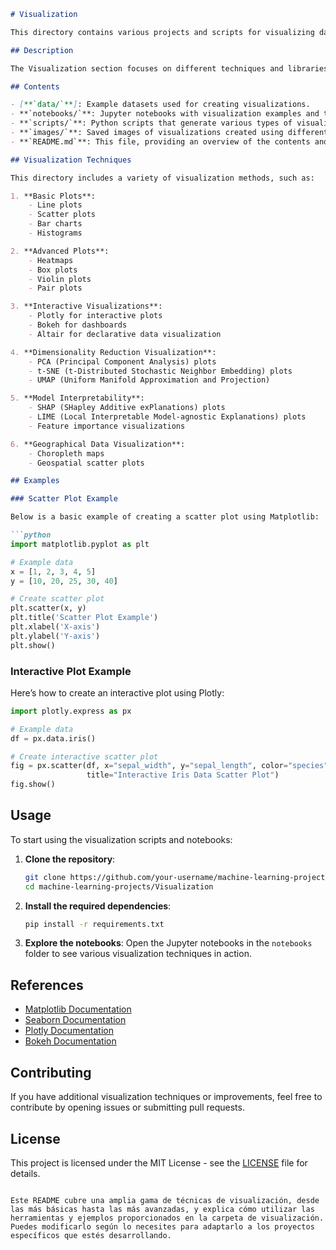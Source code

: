 ```markdown
# Visualization

This directory contains various projects and scripts for visualizing data and model results in machine learning. Effective data visualization is crucial for understanding data distributions, identifying patterns, and communicating insights.

## Description

The Visualization section focuses on different techniques and libraries used to create a wide range of charts and graphs, including static, interactive, and animated visualizations.

## Contents

- [**`data/`**]: Example datasets used for creating visualizations.
- **`notebooks/`**: Jupyter notebooks with visualization examples and tutorials.
- **`scripts/`**: Python scripts that generate various types of visualizations.
- **`images/`**: Saved images of visualizations created using different techniques.
- **`README.md`**: This file, providing an overview of the contents and structure.

## Visualization Techniques

This directory includes a variety of visualization methods, such as:

1. **Basic Plots**:
    - Line plots
    - Scatter plots
    - Bar charts
    - Histograms

2. **Advanced Plots**:
    - Heatmaps
    - Box plots
    - Violin plots
    - Pair plots

3. **Interactive Visualizations**:
    - Plotly for interactive plots
    - Bokeh for dashboards
    - Altair for declarative data visualization

4. **Dimensionality Reduction Visualization**:
    - PCA (Principal Component Analysis) plots
    - t-SNE (t-Distributed Stochastic Neighbor Embedding) plots
    - UMAP (Uniform Manifold Approximation and Projection)

5. **Model Interpretability**:
    - SHAP (SHapley Additive exPlanations) plots
    - LIME (Local Interpretable Model-agnostic Explanations) plots
    - Feature importance visualizations

6. **Geographical Data Visualization**:
    - Choropleth maps
    - Geospatial scatter plots

## Examples

### Scatter Plot Example

Below is a basic example of creating a scatter plot using Matplotlib:

```python
import matplotlib.pyplot as plt

# Example data
x = [1, 2, 3, 4, 5]
y = [10, 20, 25, 30, 40]

# Create scatter plot
plt.scatter(x, y)
plt.title('Scatter Plot Example')
plt.xlabel('X-axis')
plt.ylabel('Y-axis')
plt.show()
```

### Interactive Plot Example

Here’s how to create an interactive plot using Plotly:

```python
import plotly.express as px

# Example data
df = px.data.iris()

# Create interactive scatter plot
fig = px.scatter(df, x="sepal_width", y="sepal_length", color="species",
                 title="Interactive Iris Data Scatter Plot")
fig.show()
```

## Usage

To start using the visualization scripts and notebooks:

1. **Clone the repository**:
    ```bash
    git clone https://github.com/your-username/machine-learning-projects.git
    cd machine-learning-projects/Visualization
    ```

2. **Install the required dependencies**:
    ```bash
    pip install -r requirements.txt
    ```

3. **Explore the notebooks**:
    Open the Jupyter notebooks in the `notebooks` folder to see various visualization techniques in action.

## References

- [Matplotlib Documentation](https://matplotlib.org/stable/contents.html)
- [Seaborn Documentation](https://seaborn.pydata.org/)
- [Plotly Documentation](https://plotly.com/python/)
- [Bokeh Documentation](https://docs.bokeh.org/en/latest/)

## Contributing

If you have additional visualization techniques or improvements, feel free to contribute by opening issues or submitting pull requests.

## License

This project is licensed under the MIT License - see the [LICENSE](../LICENSE) file for details.
```

Este README cubre una amplia gama de técnicas de visualización, desde las más básicas hasta las más avanzadas, y explica cómo utilizar las herramientas y ejemplos proporcionados en la carpeta de visualización. Puedes modificarlo según lo necesites para adaptarlo a los proyectos específicos que estés desarrollando.